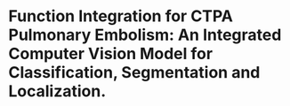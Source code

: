 # Function Integration for CTPA Pulmonary Embolism: An Integrated Computer Vision Model for Classification, Segmentation and Localization.

